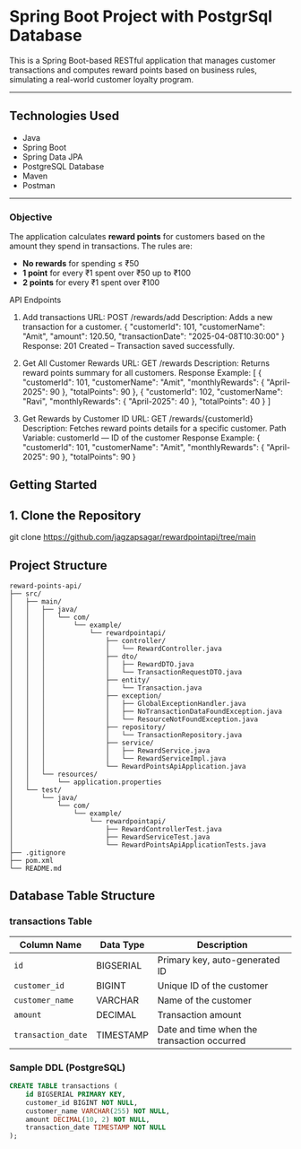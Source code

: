 # Spring Boot Project with PostgrSql Database

This is a Spring Boot-based RESTful application that manages customer 
transactions and computes reward points based on business rules, 
simulating a real-world customer loyalty program.

---

##  Technologies Used

- Java
- Spring Boot
- Spring Data JPA
- PostgreSQL Database
- Maven
- Postman

---

### Objective

The application calculates **reward points** for customers based on the amount they spend in transactions. The rules are:

- **No rewards** for spending ≤ ₹50
- **1 point** for every ₹1 spent over ₹50 up to ₹100
- **2 points** for every ₹1 spent over ₹100

 API Endpoints
1. Add transactions
	URL: POST /rewards/add
	Description: Adds a new transaction for a customer.
	{
 	 "customerId": 101,
 	 "customerName": "Amit",
 	 "amount": 120.50,
  	 "transactionDate": "2025-04-08T10:30:00"
	 }
	 Response: 201 Created – Transaction saved successfully.
	 
2.  Get All Customer Rewards
	URL: GET /rewards
	Description: Returns reward points summary for all customers.
	Response Example:
	[
 	 {
    "customerId": 101,
    "customerName": "Amit",
    "monthlyRewards": {
      "April-2025": 90
    },
    "totalPoints": 90
 	 },
 	 {
    "customerId": 102,
    "customerName": "Ravi",
    "monthlyRewards": {
      "April-2025": 40
    },
    "totalPoints": 40
 	 }
	]
	
3.  Get Rewards by Customer ID
	URL: GET /rewards/{customerId}
	Description: Fetches reward points details for a specific customer.
	Path Variable: customerId — ID of the customer
	Response Example:
	{
   "customerId": 101,
   "customerName": "Amit",
   "monthlyRewards": {
    "April-2025": 90
   },
   "totalPoints": 90
    }


## Getting Started

## 1. Clone the Repository

git clone https://github.com/jagzapsagar/rewardpointapi/tree/main

## Project Structure

```text
reward-points-api/
├── src/
│   ├── main/
│   │   ├── java/
│   │   │   └── com/
│   │   │       └── example/
│   │   │           └── rewardpointapi/
│   │   │               ├── controller/
│   │   │               │   └── RewardController.java
│   │   │               ├── dto/
│   │   │               │   ├── RewardDTO.java
│   │   │               │   └── TransactionRequestDTO.java
│   │   │               ├── entity/
│   │   │               │   └── Transaction.java
│   │   │               ├── exception/
│   │   │               │   ├── GlobalExceptionHandler.java
│   │   │               │   ├── NoTransactionDataFoundException.java
│   │   │               │   └── ResourceNotFoundException.java
│   │   │               ├── repository/
│   │   │               │   └── TransactionRepository.java
│   │   │               ├── service/
│   │   │               │   ├── RewardService.java
│   │   │               │   └── RewardServiceImpl.java
│   │   │               └── RewardPointsApiApplication.java
│   │   └── resources/
│   │       └── application.properties
│   └── test/
│       └── java/
│           └── com/
│               └── example/
│                   └── rewardpointapi/
│                       ├── RewardControllerTest.java
│                       ├── RewardServiceTest.java
│                       └── RewardPointsApiApplicationTests.java
├── .gitignore
├── pom.xml
└── README.md
```


## Database Table Structure

### transactions Table

| Column Name       | Data Type   | Description                                 |
|-------------------|-------------|---------------------------------------------|
| `id`              | BIGSERIAL   | Primary key, auto-generated ID              |
| `customer_id`	    | BIGINT      | Unique ID of the customer                   |
| `customer_name`   | VARCHAR     | Name of the customer                        |
| `amount`          | DECIMAL     | Transaction amount                          |
| `transaction_date`| TIMESTAMP   | Date and time when the transaction occurred |

### Sample DDL (PostgreSQL)

```sql
CREATE TABLE transactions (
    id BIGSERIAL PRIMARY KEY,
    customer_id BIGINT NOT NULL,
    customer_name VARCHAR(255) NOT NULL,
    amount DECIMAL(10, 2) NOT NULL,
    transaction_date TIMESTAMP NOT NULL
);
```

	
